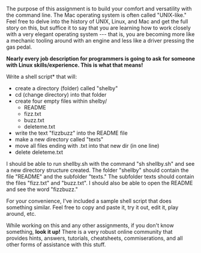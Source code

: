 The purpose of this assignment is to build your comfort and versatility with the command line. The Mac operating system is often called "UNIX-like." Feel free to delve into the history of UNIX, Linux, and Mac and get the full story on this, but suffice it to say that you are learning how to work closely with a very elegant operating system --- that is, you are becoming more like a mechanic tooling around with an engine and less like a driver pressing the gas pedal. 

**Nearly every job description for programmers is going to ask for someone with Linux skills/experience. This is what that means!**

Write a shell script* that will:

* create a directory (folder) called "shelby"
* cd (change directory) into that folder
* create four empty files within shelby/
  * README
  * fizz.txt
  * buzz.txt
  * deleteme.txt
* write the text "fizzbuzz" into the README file
* make a new directory called "texts"
* move all files ending with .txt into that new dir (in one line)
* delete deleteme.txt

I should be able to run shellby.sh with the command "sh shellby.sh" and see a new directory structure created. The folder "shellby" should contain the file "README" and the subfolder "texts." The subfolder texts should contain the files "fizz.txt" and "buzz.txt". I should also be able to open the README and see the word "fizzbuzz." 

For your convenience, I've included a sample shell script that does something similar. Feel free to copy and paste it, try it out, edit it, play around, etc. 

While working on this and any other assignments, if you don't know something, **look it up!** There is a very robust online community that provides hints, answers, tutorials, cheatsheets, commiserations, and all other forms of assistance with this stuff. 

